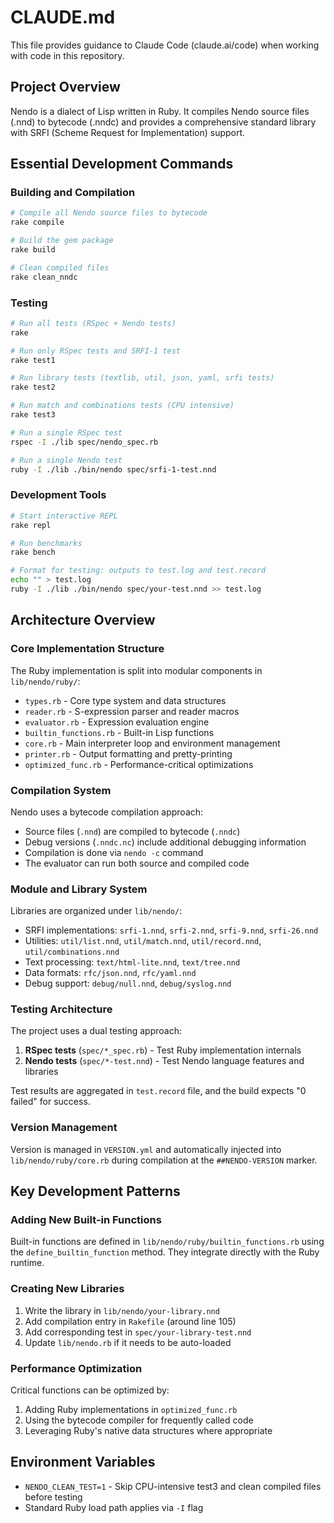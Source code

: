 # CLAUDE.md

This file provides guidance to Claude Code (claude.ai/code) when working with code in this repository.

## Project Overview

Nendo is a dialect of Lisp written in Ruby. It compiles Nendo source files (.nnd) to bytecode (.nndc) and provides a comprehensive standard library with SRFI (Scheme Request for Implementation) support.

## Essential Development Commands

### Building and Compilation
```bash
# Compile all Nendo source files to bytecode
rake compile

# Build the gem package
rake build

# Clean compiled files
rake clean_nndc
```

### Testing
```bash
# Run all tests (RSpec + Nendo tests)
rake

# Run only RSpec tests and SRFI-1 test
rake test1

# Run library tests (textlib, util, json, yaml, srfi tests)
rake test2

# Run match and combinations tests (CPU intensive)
rake test3

# Run a single RSpec test
rspec -I ./lib spec/nendo_spec.rb

# Run a single Nendo test
ruby -I ./lib ./bin/nendo spec/srfi-1-test.nnd
```

### Development Tools
```bash
# Start interactive REPL
rake repl

# Run benchmarks
rake bench

# Format for testing: outputs to test.log and test.record
echo "" > test.log
ruby -I ./lib ./bin/nendo spec/your-test.nnd >> test.log
```

## Architecture Overview

### Core Implementation Structure
The Ruby implementation is split into modular components in `lib/nendo/ruby/`:
- `types.rb` - Core type system and data structures
- `reader.rb` - S-expression parser and reader macros
- `evaluator.rb` - Expression evaluation engine
- `builtin_functions.rb` - Built-in Lisp functions
- `core.rb` - Main interpreter loop and environment management
- `printer.rb` - Output formatting and pretty-printing
- `optimized_func.rb` - Performance-critical optimizations

### Compilation System
Nendo uses a bytecode compilation approach:
- Source files (`.nnd`) are compiled to bytecode (`.nndc`)
- Debug versions (`.nndc.nc`) include additional debugging information
- Compilation is done via `nendo -c` command
- The evaluator can run both source and compiled code

### Module and Library System
Libraries are organized under `lib/nendo/`:
- SRFI implementations: `srfi-1.nnd`, `srfi-2.nnd`, `srfi-9.nnd`, `srfi-26.nnd`
- Utilities: `util/list.nnd`, `util/match.nnd`, `util/record.nnd`, `util/combinations.nnd`
- Text processing: `text/html-lite.nnd`, `text/tree.nnd`
- Data formats: `rfc/json.nnd`, `rfc/yaml.nnd`
- Debug support: `debug/null.nnd`, `debug/syslog.nnd`

### Testing Architecture
The project uses a dual testing approach:
1. **RSpec tests** (`spec/*_spec.rb`) - Test Ruby implementation internals
2. **Nendo tests** (`spec/*-test.nnd`) - Test Nendo language features and libraries

Test results are aggregated in `test.record` file, and the build expects "0 failed" for success.

### Version Management
Version is managed in `VERSION.yml` and automatically injected into `lib/nendo/ruby/core.rb` during compilation at the `##NENDO-VERSION` marker.

## Key Development Patterns

### Adding New Built-in Functions
Built-in functions are defined in `lib/nendo/ruby/builtin_functions.rb` using the `define_builtin_function` method. They integrate directly with the Ruby runtime.

### Creating New Libraries
1. Write the library in `lib/nendo/your-library.nnd`
2. Add compilation entry in `Rakefile` (around line 105)
3. Add corresponding test in `spec/your-library-test.nnd`
4. Update `lib/nendo.rb` if it needs to be auto-loaded

### Performance Optimization
Critical functions can be optimized by:
1. Adding Ruby implementations in `optimized_func.rb`
2. Using the bytecode compiler for frequently called code
3. Leveraging Ruby's native data structures where appropriate

## Environment Variables

- `NENDO_CLEAN_TEST=1` - Skip CPU-intensive test3 and clean compiled files before testing
- Standard Ruby load path applies via `-I` flag